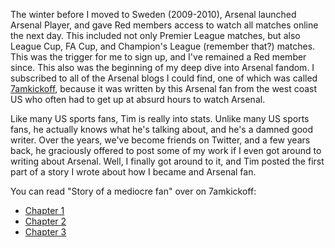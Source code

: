 The winter before I moved to Sweden (2009-2010), Arsenal launched Arsenal
Player, and gave Red members access to watch all matches online the next day.
This included not only Premier League matches, but also League Cup, FA Cup, and
Champion's League (remember that?) matches. This was the trigger for me to sign
up, and I've remained a Red member since. This also was the beginning of my deep
dive into Arsenal fandom. I subscribed to all of the Arsenal blogs I could find,
one of which was called [7amkickoff](https://7amkickoff.com/), because it was
written by this Arsenal fan from the west coast US who often had to get up at
absurd hours to watch Arsenal.

Like many US sports fans, Tim is really into stats. Unlike many US sports fans,
he actually knows what he's talking about, and he's a damned good writer. Over
the years, we've become friends on Twitter, and a few years back, he graciously
offered to post some of my work if I even got around to writing about Arsenal.
Well, I finally got around to it, and Tim posted the first part of a story I
wrote about how I became and Arsenal fan.

You can read "Story of a mediocre fan" over on 7amkickoff:
- [Chapter
  1](https://7amkickoff.com/index.php/2022/06/16/story-of-a-mediocre-fan/)
- [Chapter
  2](https://7amkickoff.com/index.php/2022/06/23/story-of-a-mediocre-fan-chapter-2/)
- [Chapter
  3](https://7amkickoff.com/index.php/2022/06/30/story-of-a-mediocre-fan-chapter-3/)


